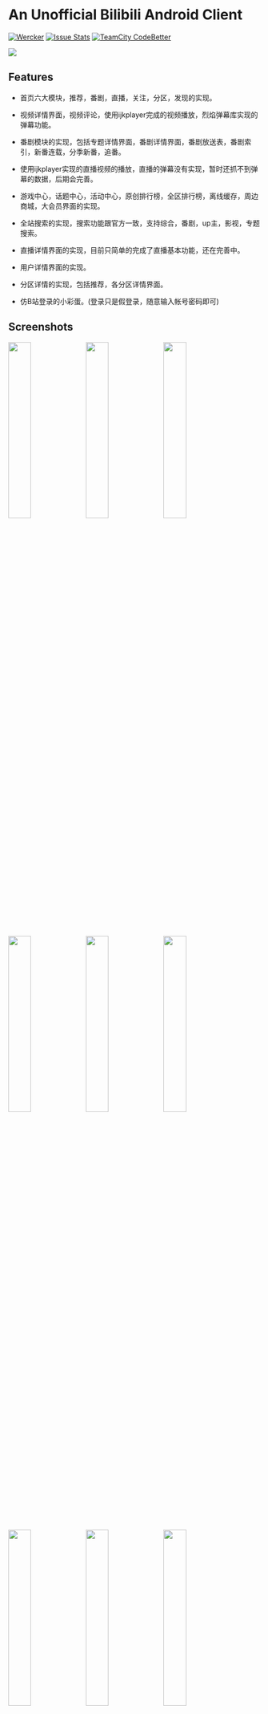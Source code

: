 # An Unofficial Bilibili Android Client

[![Wercker](https://img.shields.io/badge/Android%20Client-bilibili-brightgreen.svg)](https://github.com/HotBitmapGG/bilibili) [![Issue Stats](https://img.shields.io/issuestats/i/github/strongloop/express.svg?maxAge=2592000)]()  [![TeamCity CodeBetter](https://img.shields.io/teamcity/codebetter/bt428.svg?maxAge=2592000)]()

![](https://github.com/HotBitmapGG/OhMyBiliBili/blob/OhMyBiliBili/art/bg2.png?raw=true)

## Features

* 首页六大模块，推荐，番剧，直播，关注，分区，发现的实现。

* 视频详情界面，视频评论，使用ijkplayer完成的视频播放，烈焰弹幕库实现的弹幕功能。

* 番剧模块的实现，包括专题详情界面，番剧详情界面，番剧放送表，番剧索引，新番连载，分季新番，追番。

* 使用ijkplayer实现的直播视频的播放，直播的弹幕没有实现，暂时还抓不到弹幕的数据，后期会完善。

* 游戏中心，话题中心，活动中心，原创排行榜，全区排行榜，离线缓存，周边商城，大会员界面的实现。

* 全站搜索的实现，搜索功能跟官方一致，支持综合，番剧，up主，影视，专题搜索。

* 直播详情界面的实现，目前只简单的完成了直播基本功能，还在完善中。

* 用户详情界面的实现。

* 分区详情的实现，包括推荐，各分区详情界面。

* 仿B站登录的小彩蛋。(登录只是假登录，随意输入帐号密码即可)


## Screenshots

<a href="art/00.png"><img src="art/00.png" width="30%"/></a> <a href="art/01.png"><img src="art/01.png" width="30%"/></a> <a href="art/02.png"><img src="art/02.png" width="30%"/></a>

<a href="art/03.png"><img src="art/03.png" width="30%"/></a> <a href="art/04.png"><img src="art/04.png" width="30%"/></a> <a href="art/05.png"><img src="art/05.png" width="30%"/></a>

<a href="art/06.png"><img src="art/06.png" width="30%"/></a> <a href="art/07.png"><img src="art/07.png" width="30%"/></a> <a href="art/003.png"><img src="art/003.png" width="30%"/></a>

<a href="art/004.png"><img src="art/004.png" width="30%"/></a> <a href="art/08.png"><img src="art/08.png" width="30%"/></a> <a href="art/09.png"><img src="art/09.png" width="30%"/></a>

<a href="art/10.png"><img src="art/10.png" width="30%"/></a> <a href="art/11.png"><img src="art/11.png" width="30%"/></a> <a href="art/12.png"><img src="art/12.png" width="30%"/></a>

<a href="art/13.png"><img src="art/13.png" width="30%"/></a> <a href="art/005.png"><img src="art/005.png" width="30%"/></a> <a href="art/006.png"><img src="art/006.png" width="30%"/></a>

<a href="art/007.png"><img src="art/007.png" width="30%"/></a> <a href="art/14.png"><img src="art/14.png" width="30%"/></a> <a href="art/15.png"><img src="art/15.png" width="30%"/></a>

<a href="art/16.png"><img src="art/16.png" width="30%"/></a> <a href="art/17.png"><img src="art/17.png" width="30%"/></a> <a href="art/18.png"><img src="art/18.png" width="30%"/></a>

<a href="art/19.png"><img src="art/19.png" width="30%"/></a> <a href="art/20.png"><img src="art/20.png" width="30%"/></a> <a href="art/21.png"><img src="art/21.png" width="30%"/></a>

<a href="art/22.png"><img src="art/22.png" width="30%"/></a> <a href="art/23.png"><img src="art/23.png" width="30%"/></a> <a href="art/24.png"><img src="art/24.png" width="30%"/></a>

<a href="art/25.png"><img src="art/25.png" width="30%"/></a> <a href="art/26.png"><img src="art/26.png" width="30%"/></a> <a href="art/27.png"><img src="art/27.png" width="30%"/></a>

<a href="art/28.png"><img src="art/28.png" width="30%"/></a> <a href="art/29.png"><img src="art/29.png" width="30%"/></a> <a href="art/30.png"><img src="art/30.png" width="30%"/></a>

<a href="art/31.png"><img src="art/31.png" width="30%"/></a> <a href="art/32.png"><img src="art/32.png" width="30%"/></a> <a href="art/33.png"><img src="art/33.png" width="30%"/></a>

<a href="art/34.png"><img src="art/34.png" width="30%"/></a> <a href="art/35.png"><img src="art/35.png" width="30%"/></a> <a href="art/36.png"><img src="art/36.png" width="30%"/></a>

<a href="art/38.png"><img src="art/38.png" width="30%"/></a> <a href="art/39.png"><img src="art/39.png" width="30%"/></a> <a href="art/40.png"><img src="art/40.png" width="30%"/></a>

<a href="art/41.png"><img src="art/41.png" width="30%"/></a> <a href="art/42.png"><img src="art/42.png" width="30%"/></a>  <a href="art/43.png"><img src="art/43.png" width="30%"/></a>

![](https://github.com/HotBitmapGG/bilibili/blob/master-x/art/001.png?raw=true)

![](https://github.com/HotBitmapGG/bilibili/blob/master-x/art/002.png?raw=true)


## Compilation

因之前使用Jack编译出现了很多问题，目前已去掉，如果还遇到编译不通过，你可以给我提issuse，我会及时关注解决。


## UpdateLog

版本详细更新日志查看:[更新日志](https://github.com/HotBitmapGG/bilibili-android-client/blob/master-x/UpdateLog.md)


## API

现用接口都已不需要Appkey，大部分接口是使用iOS客户端抓包获取的接口，后期会抽时间整理成详细的接口文档放出来。



## Instructions

 * 如果你有任何意见，bug，问题都可以给我提Issuse，我会第一时间关注并解决.

 * Apk暂时不提供下载,因为还有一些界面功能没有做完,等全部完善后会上传到fir.im。

 * 后期会抽时间使用MVP来重构该项目,让整体架构更清晰。


## Statement

该项目仅供交流学习使用，如果该项目有侵犯bilibili版权问题，本人会及时删除此页面与整个项目。


## Thanks to the open source project

* [RxJava](https://github.com/ReactiveX/RxJava)
* [RxAndroid](https://github.com/ReactiveX/RxAndroid)
* [RxBinding](https://github.com/JakeWharton/RxBinding)
* [RxLifecycle](https://github.com/trello/RxLifecycle)
* [RxCache](https://github.com/VictorAlbertos/RxCache)
* [okhttp](https://github.com/square/okhttp)
* [retrofit](https://github.com/square/retrofit)
* [ijkplayer](https://github.com/Bilibili/ijkplayer)
* [DanmakuFlameMaster](https://github.com/Bilibili/DanmakuFlameMaster)
* [butterknife](https://github.com/JakeWharton/butterknife)
* [glide](https://github.com/bumptech/glide)
* [MaterialSearchView](https://github.com/MiguelCatalan/MaterialSearchView)
* [FlycoTabLayout](https://github.com/H07000223/FlycoTabLayout)
* [MagicaSakura](https://github.com/Bilibili/MagicaSakura)
* [FlowLayout](https://github.com/hongyangAndroid/FlowLayout)



## About me

[![Wercker](https://img.shields.io/badge/weibo-HotBitmapGG-blue.svg)](http://weibo.com/3223089177/profile?topnav=1&wvr=6&is_all=1)

An android developer in Wuhan.

If you want to make friends with me, You can focus on my weibo.


## License

DO WHAT THE FUCK YOU WANT TO PUBLIC LICENSE

Everyone is permitted to copy and distribute verbatim or modified
copies of this license document, and changing it is allowed as long
as the name is changed.

DO WHAT THE FUCK YOU WANT TO PUBLIC LICENSE
TERMS AND CONDITIONS FOR COPYING, DISTRIBUTION AND MODIFICATION

You just DO WHAT THE FUCK YOU WANT TO.





